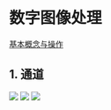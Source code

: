 # 数字图像处理
[基本概念与操作](http://accu.cc/)
## 1. 通道
![](digital_image_process/image/daya01/source_r.jpg)
![](digital_image_process/image/daya01/source_r.jpg)
![](digital_image_process/image/daya01/source_r.jpg)

